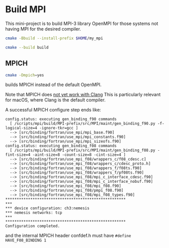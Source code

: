 # Build MPI

This mini-project is to build MPI-3 library OpenMPI for those systems not having MPI for the desired compiler.

```sh
cmake -Bbuild --install-prefix $HOME/my_mpi

cmake --build build
```

## MPICH

```sh
cmake -Dmpich=yes
```

builds MPICH instead of the default OpenMPI.

Note that MPICH does [not yet work with Clang](https://releases.llvm.org/11.0.0/tools/flang/docs/RuntimeDescriptor.html#interoperability-requirements)
This is particularly relevant for macOS, where Clang is the default compiler.

A successful MPICH configure step ends like:

```
config.status: executing gen_binding_f90 commands
  [ /scripts/mpi/build/MPI-prefix/src/MPI/maint/gen_binding_f90.py -f-logical-size=4 -ignore-tkr=gcc ]
  --> [src/binding/fortran/use_mpi/mpi_base.f90]
  --> [src/binding/fortran/use_mpi/mpi_constants.f90]
  --> [src/binding/fortran/use_mpi/mpi_sizeofs.f90]
config.status: executing gen_binding_f08 commands
  [ /scripts/mpi/build/MPI-prefix/src/MPI/maint/gen_binding_f08.py -fint-size=4 -aint-size=8 -count-size=8 -cint-size=4 ]
  --> [src/binding/fortran/use_mpi_f08/wrappers_c/f08_cdesc.c]
  --> [src/binding/fortran/use_mpi_f08/wrappers_c/cdesc_proto.h]
  --> [src/binding/fortran/use_mpi_f08/wrappers_f/f08ts.f90]
  --> [src/binding/fortran/use_mpi_f08/wrappers_f/pf08ts.f90]
  --> [src/binding/fortran/use_mpi_f08/mpi_c_interface_cdesc.f90]
  --> [src/binding/fortran/use_mpi_f08/mpi_c_interface_nobuf.f90]
  --> [src/binding/fortran/use_mpi_f08/mpi_f08.f90]
  --> [src/binding/fortran/use_mpi_f08/pmpi_f08.f90]
  --> [src/binding/fortran/use_mpi_f08/mpi_f08_types.f90]
*****************************************************
***
*** device configuration: ch3:nemesis
*** nemesis networks: tcp
***
*****************************************************
Configuration completed.
```

and the internal MPICH header confdef.h must have `#define HAVE_F08_BINDING 1`
